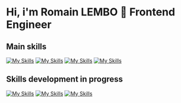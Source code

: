 # Hi, i'm Romain LEMBO 👋 Frontend Engineer 

## Main skills
[![My Skills](https://skills.thijs.gg/icons?i=react&theme=light)](https://skills.thijs.gg "React 18")
[![My Skills](https://skills.thijs.gg/icons?i=nodejs&theme=light)](https://skills.thijs.gg "Node 18")
[![My Skills](https://skills.thijs.gg/icons?i=ts&theme=light)](https://skills.thijs.gg "TypeScript 5") 
[![My Skills](https://skills.thijs.gg/icons?i=aws&theme=light)](https://skills.thijs.gg "AWS")

## Skills development in progress
[![My Skills](https://skills.thijs.gg/icons?i=nextjs&theme=light)](https://skills.thijs.gg "Next 13")
[![My Skills](https://skills.thijs.gg/icons?i=tailwind&theme=light)](https://skills.thijs.gg "Tailwind 3")
[![My Skills](https://skills.thijs.gg/icons?i=figma&theme=light)](https://skills.thijs.gg "Figma")

<!--
**rlembo06/rlembo06** is a ✨ _special_ ✨ repository because its `README.md` (this file) appears on your GitHub profile.

Here are some ideas to get you started:

- 🔭 I’m currently working on ...
- 🌱 I’m currently learning ...
- 👯 I’m looking to collaborate on ...
- 🤔 I’m looking for help with ...
- 💬 Ask me about ...
- 📫 How to reach me: ...
- 😄 Pronouns: ...
- ⚡ Fun fact: ...
-->
